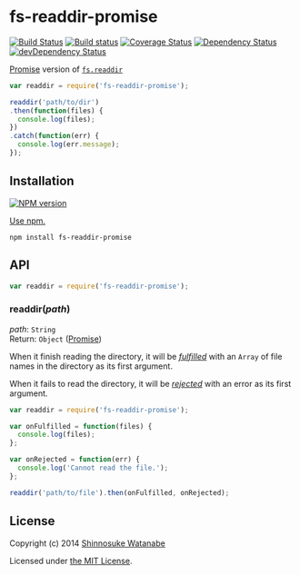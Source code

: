 # fs-readdir-promise 

[![Build Status](https://travis-ci.org/shinnn/fs-readdir-promise.svg?branch=master)](https://travis-ci.org/shinnn/fs-readdir-promise)
[![Build status](https://ci.appveyor.com/api/projects/status/401attqixqs2jofe?svg=true)](https://ci.appveyor.com/project/ShinnosukeWatanabe/fs-readdir-promise)
[![Coverage Status](https://img.shields.io/coveralls/shinnn/fs-readdir-promise.svg)](https://coveralls.io/r/shinnn/fs-readdir-promise)
[![Dependency Status](https://david-dm.org/shinnn/fs-readdir-promise.svg)](https://david-dm.org/shinnn/fs-readdir-promise)
[![devDependency Status](https://david-dm.org/shinnn/fs-readdir-promise/dev-status.svg)](https://david-dm.org/shinnn/fs-readdir-promise#info=devDependencies)

[Promise] version of [`fs.readdir`](http://nodejs.org/api/fs.html#fs_fs_readdir_path_callback)

```javascript
var readdir = require('fs-readdir-promise');

readdir('path/to/dir')
.then(function(files) {
  console.log(files);
})
.catch(function(err) {
  console.log(err.message);
});
```

## Installation

[![NPM version](https://badge.fury.io/js/fs-readdir-promise.svg)](http://badge.fury.io/js/fs-readdir-promise)

[Use npm.](https://www.npmjs.org/doc/cli/npm-install.html)

```
npm install fs-readdir-promise
```

## API

```javascript
var readdir = require('fs-readdir-promise');
```

### readdir(*path*)

*path*: `String`  
Return: `Object` ([Promise])

When it finish reading the directory, it will be [*fulfilled*](http://promisesaplus.com/#point-26) with an `Array` of file names in the directory as its first argument.

When it fails to read the directory, it will be [*rejected*](http://promisesaplus.com/#point-30) with an error as its first argument.

```javascript
var readdir = require('fs-readdir-promise');

var onFulfilled = function(files) {
  console.log(files);
};

var onRejected = function(err) {
  console.log('Cannot read the file.');
};

readdir('path/to/file').then(onFulfilled, onRejected);
```

## License

Copyright (c) 2014 [Shinnosuke Watanabe](https://github.com/shinnn)

Licensed under [the MIT License](./LICENSE).

[fsreaddir]: http://nodejs.org/api/fs.html#fs_fs_readdir_path_callback
[Promise]: http://promisesaplus.com/
